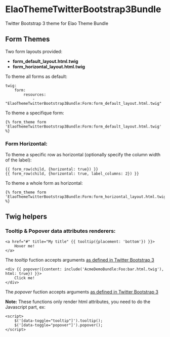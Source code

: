 ElaoThemeTwitterBootstrap3Bundle
================================

Twitter Bootstrap 3 theme for Elao Theme Bundle

Form Themes
-----------

Two form layouts provided:
- __form_default_layout.html.twig__
- __form_horizontal_layout.html.twig__

To theme all forms as default:

    twig:
        form:
            resources:
                - "ElaoThemeTwitterBootstrap3Bundle:Form:form_default_layout.html.twig"

To theme a specifique form:

    {% form_theme form 'ElaoThemeTwitterBootstrap3Bundle:Form:form_default_layout.html.twig' %}

### Form Horizontal:

To theme a specific row as horizontal (optionally specify the column width of the label):

    {{ form_row(child, {horizontal: true}) }}
    {{ form_row(child, {horizontal: true, label_columns: 2}) }}

To theme a whole form as horizontal:

    {% form_theme form 'ElaoThemeTwitterBootstrap3Bundle:Form:form_horizontal_layout.html.twig' %}

Twig helpers
------------

### Tooltip & Popover data attributes renderers:

    <a href="#" title="My title" {{ tooltip({placement: 'bottom'}) }}>
        Hover me!
    </a>

The _tooltip_ fuction accepts arguments [as defined in Twitter Bootstrap 3](http://getbootstrap.com/javascript/#tooltips)

    <div {{ popover({content: include('AcmeDemoBundle:Foo:bar.html.twig'), html: true}) }}>
        Click me!
    </div>

The _popover_ fuction accepts arguments [as defined in Twitter Bootstrap 3](http://getbootstrap.com/javascript/#popovers)

__Note:__ These functions only render html attributes, you need to do the Javascript part, ex:

    <script>
        $('[data-toggle="tooltip"]').tooltip();
        $('[data-toggle="popover"]').popover();
    </script>
